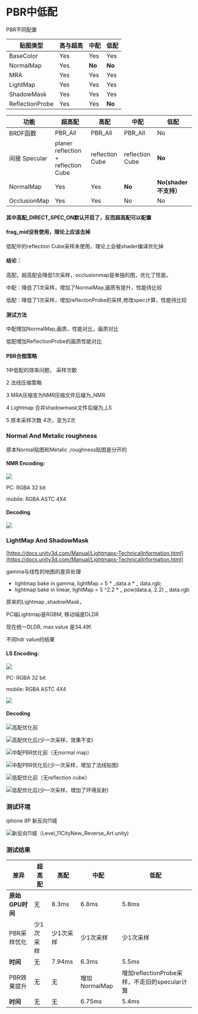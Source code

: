 # PBR中低配

PBR不同配置

| 贴图类型            | 高与超高 | 中配     | 低配     |
| --------------- | ---- | ------ | ------ |
| BaseColor       | Yes  | Yes    | Yes    |
| NormalMap       | Yes  | **No** | **No** |
| MRA             | Yes  | Yes    | Yes    |
| LightMap        | Yes  | Yes    | Yes    |
| ShadowMask      | Yes  | Yes    | Yes    |
| ReflectionProbe | Yes  | Yes    | **No** |



| 功能           | 超高配                                 | 高配              | 中配              | 低配                |
| ------------ | ----------------------------------- | --------------- | --------------- | ----------------- |
| BRDF函数       | PBR_All                             | PBR_All         | PBR_All         | No                |
| 间接 Specular  | planer reflection + reflection Cube | reflection Cube | reflection Cube | **No**            |
| NormalMap    | Yes                                 | Yes             | **No**          | **No(shader不支持）** |
| OcclusionMap | Yes                                 | Yes             | No              | No                |

#### 其中高配\_DIRECT_SPEC_ON默认开启了，反而超高配可以配置

#### frag_mid没有使用，理论上应该去掉

低配中的reflection Cube采样未使用，理论上会被shader编译优化掉

#### **结论：**

高配，超高配会降低1次采样，occlusionmap是单独的图，优化了性能， 

中配：降低了1次采样，增加了NormalMap,画质有提升，性能待比较

低配：降低了1次采样，增加reflectonProbe的采样,修改spec计算，性能待比较

#### **测试方法**

中配增加NormalMap,画质，性能对比，画质对比

低配增加ReflectionProbe的画质性能对比

#### PBR合图策略

1中低配的效率问题， 采样次数

2 法线压缩策略

3 MRA压缩变为NMR压缩文件后缀为\_NMR

4 Lightmap 合并shadowmask文件后缀为\_LS

5 原本采样次数 4次，变为2次

### Normal And Metalic roughness 

原本Normal贴图和Metalic ,roughness贴图是分开的

#### NMR Encoding:

![](<../../.gitbook/assets/image (133).png>)

PC: RGBA 32 bit 

mobile: RGBA ASTC 4X4

#### Decoding

![](<../../.gitbook/assets/image (131).png>)

### LightMap And ShadowMask

[https://docs.unity3d.com/Manual/Lightmaps-TechnicalInformation.html](https://docs.unity3d.com/Manual/Lightmaps-TechnicalInformation.html)

gamma与线性的地图的差异处理

* lightmap bake in gamma,  lightMap = 5 \* _data.a  \* _ data.rgb;
* lightmap bake in linear,  lightMap = 5 ^2.2 \* _ pow(data.a, 2.2) _ data.rgb

原来的Lightmap ,shadowMask，

PC端Lightmap是RGBM, 移动端是DLDR

现在统一DLDR, max value 是34.49f.

不同hdr value的结果

#### LS Encoding:

![](<../../.gitbook/assets/image (137).png>)

PC: RGBA 32 bit 

mobile: RGBA ASTC 4X4

![](<../../.gitbook/assets/image (134).png>)

#### Decoding

![高配优化前](<../../.gitbook/assets/image (136).png>)

![高配优化后(少一次采样，效果不变)](<../../.gitbook/assets/image (132).png>)

![中配PBR优化前（无normal map）](<../../.gitbook/assets/image (173).png>)

![中配PBR优化后(少一次采样，增加了法线贴图)](<../../.gitbook/assets/image (168).png>)

![低配优化前（无reflection cube）](<../../.gitbook/assets/image (170).png>)

![低配优化后(少一次采样，增加了环境反射)](<../../.gitbook/assets/image (169).png>)

### 测试环境

iphone 8P  新反向11城

![新反向11城（Level\_11CityNew_Reverse_Art.unity)](<../../.gitbook/assets/image (155).png>)

### 测试结果

| 差异          | 超高配   | 高配     | 中配          | 低配                                 |
| ----------- | ----- | ------ | ----------- | ---------------------------------- |
| **原始GPU时间** | 无     | 8.3ms  | 6.8ms       | 5.8ms                              |
| PBR采样优化     | 少1次采样 | 少1次采样  | 少1次采样       | 少1次采样                              |
| **时间**      | 无     | 7.94ms | 6.3ms       | 5.5ms                              |
| PBR效果提升     | 无     | 无      | 增加NormalMap | 增加reflectionProbe采样，不走旧的specular计算 |
| **时间**      | 无     | 无      | 6.75ms      | 5.4ms                              |

